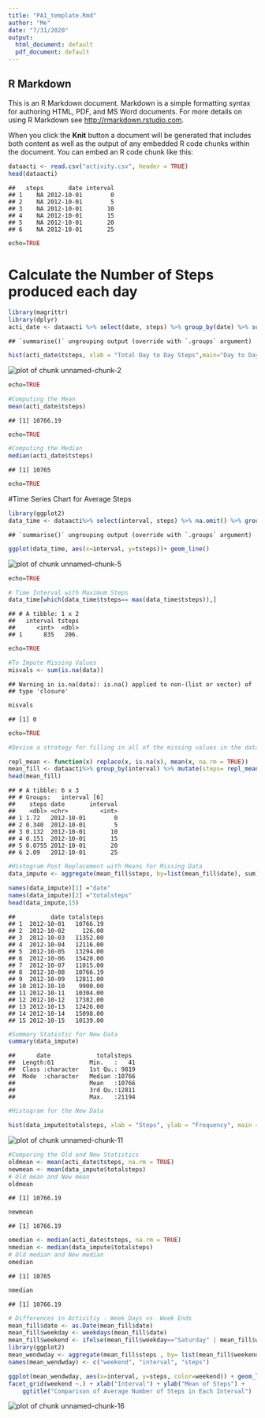 ```yaml
---
title: "PA1_template.Rmd"
author: "Me"
date: "7/31/2020"
output:
  html_document: default
  pdf_document: default
---
```



## R Markdown

This is an R Markdown document. Markdown is a simple formatting syntax for authoring HTML, PDF, and MS Word documents. For more details on using R Markdown see <http://rmarkdown.rstudio.com>.

When you click the **Knit** button a document will be generated that includes both content as well as the output of any embedded R code chunks within the document. You can embed an R code chunk like this:


```r
dataacti <- read.csv("activity.csv", header = TRUE)
head(dataacti)
```

```
##   steps       date interval
## 1    NA 2012-10-01        0
## 2    NA 2012-10-01        5
## 3    NA 2012-10-01       10
## 4    NA 2012-10-01       15
## 5    NA 2012-10-01       20
## 6    NA 2012-10-01       25
```

```r
echo=TRUE
```
# Calculate the Number of Steps produced each day

```r
library(magrittr)
library(dplyr)
acti_date <- dataacti %>% select(date, steps) %>% group_by(date) %>% summarize(tsteps= sum(steps)) %>%na.omit()
```

```
## `summarise()` ungrouping output (override with `.groups` argument)
```

```r
hist(acti_date$tsteps, xlab = "Total Day to Day Steps",main="Day to Day Histogram of Total Steps", breaks = 20)
```

![plot of chunk unnamed-chunk-2](figure/unnamed-chunk-2-1.png)

```r
echo=TRUE
```


```r
#Computing the Mean
mean(acti_date$tsteps)
```

```
## [1] 10766.19
```

```r
echo=TRUE
```

```r
#Computing the Median
median(acti_date$tsteps)
```

```
## [1] 10765
```

```r
echo=TRUE
```
#Time Series Chart for Average Steps

```r
library(ggplot2)
data_time <- dataacti%>% select(interval, steps) %>% na.omit() %>% group_by(interval) %>% summarize(tsteps= mean(steps)) 
```

```
## `summarise()` ungrouping output (override with `.groups` argument)
```

```r
ggplot(data_time, aes(x=interval, y=tsteps))+ geom_line()
```

![plot of chunk unnamed-chunk-5](figure/unnamed-chunk-5-1.png)

```r
echo=TRUE
```

```r
# Time Interval with Maximum Steps
data_time[which(data_time$tsteps== max(data_time$tsteps)),]
```

```
## # A tibble: 1 x 2
##   interval tsteps
##      <int>  <dbl>
## 1      835   206.
```

```r
echo=TRUE
```

```r
#To Impute Missing Values
misvals <- sum(is.na(data))
```

```
## Warning in is.na(data): is.na() applied to non-(list or vector) of
## type 'closure'
```

```r
misvals
```

```
## [1] 0
```

```r
echo=TRUE
```

```r
#Devise a strategy for filling in all of the missing values in the dataset. Iam going to apply the mean for that 5 -minute interval to replace all the missing values in the dataset. At the end, I will check if all the NAs have been replaced

repl_mean <- function(x) replace(x, is.na(x), mean(x, na.rm = TRUE))
mean_fill <- dataacti%>% group_by(interval) %>% mutate(steps= repl_mean(steps))
head(mean_fill)
```

```
## # A tibble: 6 x 3
## # Groups:   interval [6]
##    steps date       interval
##    <dbl> <chr>         <int>
## 1 1.72   2012-10-01        0
## 2 0.340  2012-10-01        5
## 3 0.132  2012-10-01       10
## 4 0.151  2012-10-01       15
## 5 0.0755 2012-10-01       20
## 6 2.09   2012-10-01       25
```

```r
#Histogram Post Replacement with Means for Missing Data
data_impute <- aggregate(mean_fill$steps, by=list(mean_fill$date), sum)

names(data_impute)[1] ="date"
names(data_impute)[2] ="totalsteps"
head(data_impute,15)
```

```
##          date totalsteps
## 1  2012-10-01   10766.19
## 2  2012-10-02     126.00
## 3  2012-10-03   11352.00
## 4  2012-10-04   12116.00
## 5  2012-10-05   13294.00
## 6  2012-10-06   15420.00
## 7  2012-10-07   11015.00
## 8  2012-10-08   10766.19
## 9  2012-10-09   12811.00
## 10 2012-10-10    9900.00
## 11 2012-10-11   10304.00
## 12 2012-10-12   17382.00
## 13 2012-10-13   12426.00
## 14 2012-10-14   15098.00
## 15 2012-10-15   10139.00
```

```r
#Summary Statistic for New Data
summary(data_impute)
```

```
##      date             totalsteps   
##  Length:61          Min.   :   41  
##  Class :character   1st Qu.: 9819  
##  Mode  :character   Median :10766  
##                     Mean   :10766  
##                     3rd Qu.:12811  
##                     Max.   :21194
```

```r
#Histogram for the New Data

hist(data_impute$totalsteps, xlab = "Steps", ylab = "Frequency", main = "Total Daily Steps", breaks = 20)
```

![plot of chunk unnamed-chunk-11](figure/unnamed-chunk-11-1.png)


```r
#Comparing the Old and New Statistics
oldmean <- mean(acti_date$tsteps, na.rm = TRUE)
newmean <- mean(data_impute$totalsteps)
# Old mean and New mean
oldmean
```

```
## [1] 10766.19
```

```r
newmean
```

```
## [1] 10766.19
```

```r
omedian <- median(acti_date$tsteps, na.rm = TRUE)
nmedian <- median(data_impute$totalsteps)
# Old median and New median
omedian
```

```
## [1] 10765
```

```r
nmedian
```

```
## [1] 10766.19
```

```r
# Differences in Activitiy - Week Days vs. Week Ends
mean_fill$date <- as.Date(mean_fill$date)
mean_fill$weekday <- weekdays(mean_fill$date)
mean_fill$weekend <- ifelse(mean_fill$weekday=="Saturday" | mean_fill$weekday=="Sunday", "Weekend", "Weekday" )
library(ggplot2)
mean_wendwday <- aggregate(mean_fill$steps , by= list(mean_fill$weekend, mean_fill$interval), na.omit(mean))
names(mean_wendwday) <- c("weekend", "interval", "steps")

ggplot(mean_wendwday, aes(x=interval, y=steps, color=weekend)) + geom_line()+
facet_grid(weekend ~.) + xlab("Interval") + ylab("Mean of Steps") +
    ggtitle("Comparison of Average Number of Steps in Each Interval")
```

![plot of chunk unnamed-chunk-16](figure/unnamed-chunk-16-1.png)
